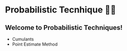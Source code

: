 # Probabilistic Tecnhique :man_scientist:

## Welcome to Probabilistic Techniques!

- Cumulants
- Point Estimate Method